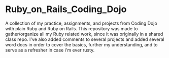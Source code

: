 # Ruby_on_Rails_Coding_Dojo
A collection of my practice, assignments, and projects from Coding Dojo with plain Ruby and Ruby on Rails. This repository was made to gather/organize all my Ruby related work, since it was originally in a shared class repo. I've also added comments to several projects and added several word docs in order to cover the basics, further my understanding, and to serve as a refresher in case i'm ever rusty.
